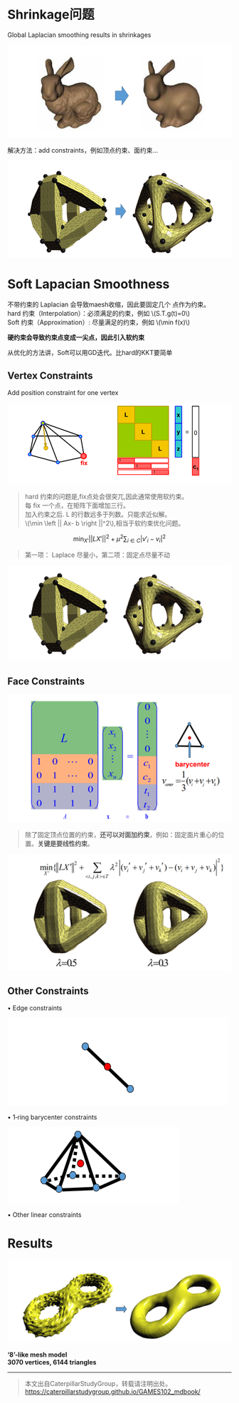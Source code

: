 # Shrinkage问题    

Global Laplacian smoothing results in shrinkages    

![](../assets/网格45.png)    

解决方法：add constraints，例如顶点约束、面约束…    

![](../assets/网格46.png)    


# Soft Lapacian Smoothness    

不带约束的 Laplacian 会导致maesh收缩，因此要固定几个
点作为约束。     
hard 约束（Interpolation）：必须满足的约束，例如 \\(S.T.g(t)=0\\)    
Soft 约束（Approximation）: 尽量满足的约束，例如 \\(\min f(x)\\)   

**硬约束会导致约束点变成一尖点，因此引入软约束**   

从优化的方法讲，Soft可以用GD迭代。比hard的KKT要简单  

## Vertex Constraints     

Add position constraint for one vertex     

![](../assets/网格51.png)    

> hard 约束的问题是,fix点处会很突兀,因此通常使用软约束。   
每 fix 一个点，在矩阵下面增加三行。   
加入约束之后. L 的行数远多于列数。只能求近似解。    
\\(\min \left \|| Ax- b \right \||^2\\),相当于软约束优化问题。  

$$
\min _{{X}'} {||L{X}' ||^2+\mu ^2\sum _{i\in C}|{v }'_i -v_i|^2}
$$

> 第一项： Laplace 尽量小，第二项：固定点尽量不动    

![](../assets/网格53.png)    

## Face Constraints    

![](../assets/网格54.png)    

> 除了固定顶点位置的约束，**还可以对面加约束**，例如：固定面片重心的位置。**关键是要线性约束**。    

![](../assets/网格55.png)    

## Other Constraints    

• Edge constraints   

![](../assets/网格56.png)    

• 1‐ring barycenter constraints    

![](../assets/网格57.png)    

• Other linear constraints    

# Results   

![](../assets/网格59.png)    

**‘8’-like mesh model    
3070 vertices, 6144 triangles**

---  

> 本文出自CaterpillarStudyGroup，转载请注明出处。
https://caterpillarstudygroup.github.io/GAMES102_mdbook/

